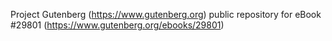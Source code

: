 Project Gutenberg (https://www.gutenberg.org) public repository for eBook #29801 (https://www.gutenberg.org/ebooks/29801)
